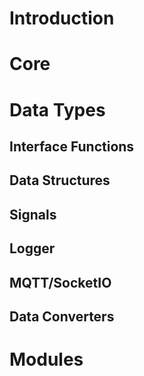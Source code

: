 

# Introduction



# Core 

# Data Types

## Interface Functions

## Data Structures

## Signals

## Logger

## MQTT/SocketIO

## Data Converters


# Modules